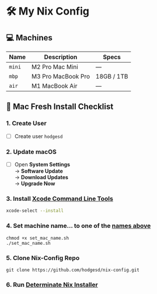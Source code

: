 # 🛠️ My Nix Config

## 💻 Machines

| Name   | Description           | Specs       |
|--------|-----------------------|-------------|
| `mini` | M2 Pro Mac Mini       | —           |
| `mbp`  | M3 Pro MacBook Pro    | 18GB / 1TB  |
| `air`  | M1 MacBook Air        | —           |

## 🍎 Mac Fresh Install Checklist

### 1. Create User
- [ ] Create user `hodgesd`

### 2. Update macOS
- [ ] Open **System Settings**  
  → **Software Update**  
  → **Download Updates**  
  → **Upgrade Now**

### 3. Install [Xcode Command Line Tools](https://developer.apple.com/xcode/resources/)
```bash
xcode-select --install
```

### 4. Set machine name... to one of the [names above](#machines)
```shell
chmod +x set_mac_name.sh
./set_mac_name.sh
```
### 5. Clone Nix-Config Repo
```shell
git clone https://github.com/hodgesd/nix-config.git
```

### 6. Run [Determinate Nix Installer](https://determinate.systems/posts/determinate-nix-installer/)
